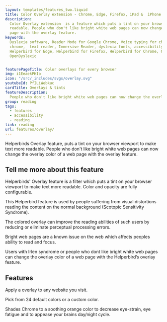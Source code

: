 ```yaml
---
layout: templates/features_two.liquid
title: Color Overlay extension - Chrome, Edge, Firefox, iPad &  iPhone
description:
  Color Overlay extension  is a feature which puts a tint on your browser viewport to make text more
  readable. People who don't like bright white web pages can now change the overlay color of a web
  page with the overlay feature.
keywords:
  Dyslexia software, Reader Mode for Google Chrome, Voice typing for chrome, Text to speech for
  chrome,  text reader, Immersive Reader, dyslexia fonts, accessibility software, dyslexia software,
  Helperbird for Edge, Helperbird for Firefox, Helperbird for Chrome, Opendyslexic for Chrome,
  OpenDyslexic


featurePageTitle: Color overlays for every browser
img: i1EeaekPHIo
icon: "/src/_includes/svgs/overlay.svg"
youtubeId: PfILiWebkuc
cardTitle: Overlays & tints
featureDescription:
  People who don't like bright white web pages can now change the overlay color of a web page with the overlay feature.
group: reading
tags: 
  - features
  - accessibility
  - reading
link: reading
url: features/overlay/
---
```











Helperbirds Overlay feature, puts a tint on your browser viewport to make text more readable. People who don't like bright white web pages can now change the overlay color of a web page with the overlay feature.
      



## Tell me more about this feature
      
      
Helperbirds' Overlay feature is a filter which puts a tint on your browser viewport to make text more readable. Color and opacity are fully configurable. 

This Helperbird feature is used by people suffering from visual distortions reading the content on the normal background (Scotopic Sensitivity Syndrome).

The colored overlay can improve the reading abilities of such users by reducing or eliminate perceptual processing errors.

Bright web pages are a known issue on the web which affects peoples ability to read and focus.

Users with Irlen syndrome or people who dont like bright white web pages can change the overlay color of a web page with the Helperbird’s overlay feature.


## Features


       
Apply a overlay to any website you visit.

Pick from 24 default colors or a custom color.

Shades Chrome to a soothing orange color to decrease eye-strain, eye fatigue and to appease your brains day/night cycle.

      














